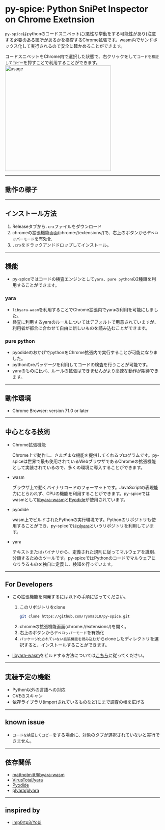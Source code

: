 # py-spice: Python SniPet Inspector on Chrome Exetnsion

`py-spice`はpythonのコードスニペットに(悪性な挙動をする可能性があり)注意する必要のある箇所があるかを検査するChrome拡張です。wasm内でサンドボックス化して実行されるので安全に確かめることができます。

コードスニペットをChrome内で選択した状態で、右クリックをして`コードを検証してコピー`を押すことで利用することができます。
<img width="344" alt="usage" src="https://user-images.githubusercontent.com/99947844/194550710-c6874a1b-7e90-4525-bf36-131c44cdbc09.png">

---
## 動作の様子

---
## インストール方法
1. Releaseタブから`.crx`ファイルをダウンロード
2. chromeの拡張機能画面(chrome://extensions/)で、右上のボタンから`デベロッパーモード`を有効化
3. `.crx`をドラックアンドドロップしてインストール。


---
## 機能
- py-spiceではコードの検査エンジンとして`yara`、`pure python`の2種類を利用することができます。
### yara
- `libyara-wasm`を利用することでChrome拡張内でyaraの利用を可能にしました。
- 検査に利用するyaraのルールについてはデフォルトで用意されていますが、利用者が都合に合わせて自由に新しいものを読み込むことができます。
### pure python
- pyodideのおかげでpythonをChrome拡張内で実行することが可能になりました。
- pythonのreパッケージを利用してコードの検査を行うことが可能です。
- yaraのものに比べ、ルールの拡張はできませんがより高速な動作が期待できます。

---
## 動作環境
- Chrome Browser: version 71.0 or later



---
## 中心となる技術
- Chrome拡張機能

    Chrome上で動作し、さまざまな機能を提供してくれるプログラムです。py-spiceは世界で最も使用されているWebブラウザであるChromeの拡張機能として実装されているので、多くの環境に導入することができます。
- wasm

    ブラウザ上で動くバイナリコードのフォーマットです。JavaScriptの表現能力にとらわれず、CPUの機能を利用することができます。py-spiceではwasmとして[libyara-wasm](https://github.com/mattnotmitt/libyara-wasm)と[Pyodide](https://pyodide.org/en/stable/index.html)が使用されています。
- pyodide

    wasm上でビルドされたPythonの実行環境です。Pythonのリポジトリも使用することができ、py-spiceでは[plyara](https://github.com/plyara/plyara)というリポジトリを利用しています。
- yara

    テキストまたはバイナリから、定義された規則に従ってマルウェアを識別、分類するためのツールです。py-spiceではPythonのコードでマルウェアになりうるものを独自に定義し、検知を行っています。

---
## For Developers
- この拡張機能を開発するには以下の手順に従ってください。
    1. このリポジトリをclone
        ```bash
        git clone https://github.com/ryoma310/py-spice.git
        ```
    2. chromeの拡張機能画面(chrome://extensions/)を開く。
    3. 右上のボタンから`デベロッパーモード`を有効化
    4. `パッケージ化されていない拡張機能を読み込む`からcloneしたディレクトリを選択すると、インストールすることができます。

- [libyara-wasm](https://github.com/mattnotmitt/libyara-wasm)をビルドする方法については[こちら](build_support/libyara-wasm/README.md)に従ってください。


---
## 実装予定の機能
- Python以外の言語への対応
- CVEのスキャン
- 依存ライブラリ(importされているものなど)にまで調査の幅を広げる

---
## known issue
- `コードを検証してコピー`をする場合に、対象のタブが選択されていないと実行できません。

---
## 依存関係
- [mattnotmitt/libyara-wasm](https://github.com/mattnotmitt/libyara-wasm)
- [VirusTotal/yara](https://github.com/VirusTotal/yara)
- [Pyodide](https://pyodide.org/en/stable/index.html)
- [plyara/plyara](https://github.com/plyara/plyara)

---
## inspired by
- [imp0rtp3/Yobi](https://github.com/imp0rtp3/Yobi)